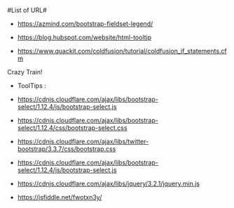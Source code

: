 #List of URL#

* https://azmind.com/bootstrap-fieldset-legend/

* https://blog.hubspot.com/website/html-tooltip

* https://www.quackit.com/coldfusion/tutorial/coldfusion_if_statements.cfm

<cfset firstName = "Ozzy">
<cfif firstName neq "Bono">
  Crazy Train!
</cfif>



* ToolTips :

* https://cdnjs.cloudflare.com/ajax/libs/bootstrap-select/1.12.4/js/bootstrap-select.js
* https://cdnjs.cloudflare.com/ajax/libs/bootstrap-select/1.12.4/css/bootstrap-select.css
* https://cdnjs.cloudflare.com/ajax/libs/twitter-bootstrap/3.3.7/css/bootstrap.css
* https://cdnjs.cloudflare.com/ajax/libs/bootstrap-select/1.12.4/js/bootstrap-select.js
* https://cdnjs.cloudflare.com/ajax/libs/jquery/3.2.1/jquery.min.js
* https://jsfiddle.net/fwotxn3y/

